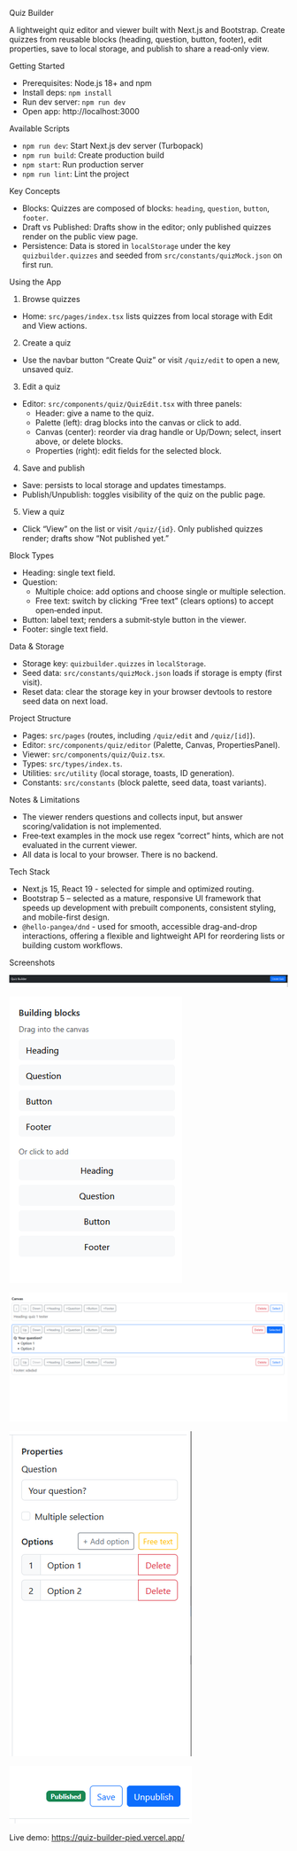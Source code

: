Quiz Builder

A lightweight quiz editor and viewer built with Next.js and Bootstrap. Create quizzes from reusable blocks (heading, question, button, footer), edit properties, save to local storage, and publish to share a read‑only view.

Getting Started

- Prerequisites: Node.js 18+ and npm
- Install deps: `npm install`
- Run dev server: `npm run dev`
- Open app: http://localhost:3000

Available Scripts

- `npm run dev`: Start Next.js dev server (Turbopack)
- `npm run build`: Create production build
- `npm start`: Run production server
- `npm run lint`: Lint the project

Key Concepts

- Blocks: Quizzes are composed of blocks: `heading`, `question`, `button`, `footer`.
- Draft vs Published: Drafts show in the editor; only published quizzes render on the public view page.
- Persistence: Data is stored in `localStorage` under the key `quizbuilder.quizzes` and seeded from `src/constants/quizMock.json` on first run.

Using the App

1. Browse quizzes

- Home: `src/pages/index.tsx` lists quizzes from local storage with Edit and View actions.

2. Create a quiz

- Use the navbar button “Create Quiz” or visit `/quiz/edit` to open a new, unsaved quiz.

3. Edit a quiz

- Editor: `src/components/quiz/QuizEdit.tsx` with three panels:
  - Header: give a name to the quiz.
  - Palette (left): drag blocks into the canvas or click to add.
  - Canvas (center): reorder via drag handle or Up/Down; select, insert above, or delete blocks.
  - Properties (right): edit fields for the selected block.

4. Save and publish

- Save: persists to local storage and updates timestamps.
- Publish/Unpublish: toggles visibility of the quiz on the public page.

5. View a quiz

- Click “View” on the list or visit `/quiz/{id}`. Only published quizzes render; drafts show “Not published yet.”

Block Types

- Heading: single text field.
- Question:
  - Multiple choice: add options and choose single or multiple selection.
  - Free text: switch by clicking “Free text” (clears options) to accept open‑ended input.
- Button: label text; renders a submit‑style button in the viewer.
- Footer: single text field.

Data & Storage

- Storage key: `quizbuilder.quizzes` in `localStorage`.
- Seed data: `src/constants/quizMock.json` loads if storage is empty (first visit).
- Reset data: clear the storage key in your browser devtools to restore seed data on next load.

Project Structure

- Pages: `src/pages` (routes, including `/quiz/edit` and `/quiz/[id]`).
- Editor: `src/components/quiz/editor` (Palette, Canvas, PropertiesPanel).
- Viewer: `src/components/quiz/Quiz.tsx`.
- Types: `src/types/index.ts`.
- Utilities: `src/utility` (local storage, toasts, ID generation).
- Constants: `src/constants` (block palette, seed data, toast variants).

Notes & Limitations

- The viewer renders questions and collects input, but answer scoring/validation is not implemented.
- Free‑text examples in the mock use regex “correct” hints, which are not evaluated in the current viewer.
- All data is local to your browser. There is no backend.

Tech Stack

- Next.js 15, React 19 - selected for simple and optimized routing.
- Bootstrap 5 – selected as a mature, responsive UI framework that speeds up development with prebuilt components, consistent styling, and mobile-first design.
- `@hello-pangea/dnd` - used for smooth, accessible drag-and-drop interactions, offering a flexible and lightweight API for reordering lists or building custom workflows.

Screenshots

![Home and header](src/assets/images/quiz-header.png)

![Block palette](src/assets/images/quiz-blocks.png)

![Canvas with blocks](src/assets/images/quiz-canvas.png)

![Properties panel](src/assets/images/quiz-properties.png)

![Save and publish](src/assets/images/quiz-save.png)

Live demo: https://quiz-builder-pied.vercel.app/
